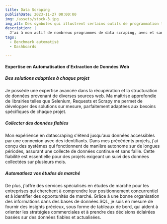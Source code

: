 ```yaml
---
title: Data Scraping
publishDate: 2023-11-27 00:00:00
img: /assets/stock-3.jpg
img_alt: Des symboles qui illustrent certains outils de programmation tels que SQL et les API.
description: |
  J'ai à mon actif de nombreux programmes de data scraping, avec et sans login.
tags:
  - Benchmark automatisé
  - Dashboards

---
```

#### Expertise en Automatisation d'Extraction de Données Web

##### Des solutions adaptées à chaque projet
Je possède une expertise avancée dans la récupération et la structuration de données provenant de diverses sources web. Ma maîtrise approfondie de librairies telles que Selenium, Requests et Scrapy me permet de développer des solutions sur mesure, parfaitement adaptées aux besoins spécifiques de chaque projet.

##### Collecter des données fiables
Mon expérience en datascraping s'étend jusqu'aux données accessibles par une connexion avec des identifiants. Dans mes précédents projets, j'ai conçu des systèmes qui fonctionnent de manière autonome sur de longues périodes, assurant une collecte de données continue et sans faille. Cette fiabilité est essentielle pour des projets exigeant un suivi des données collectées sur plusieurs mois.

##### Automatisez vos études de marché
De plus, j'offre des services spécialisés en études de marché pour les entreprises qui cherchent à comprendre leur positionnement concurrentiel et à identifier des opportunités de marché. Grâce à une bonne organisation des informations dans des bases de données SQL, je suis en mesure de fournir des insights précieux, sous forme de tableaux de bord, qui aident à orienter les stratégies commerciales et à prendre des décisions éclairées basées sur des données fiables et actualisées.
